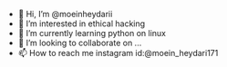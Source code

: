 - 👋 Hi, I’m @moeinheydarii
- 👀 I’m interested in ethical hacking
- 🌱 I’m currently learning python on linux
- 💞️ I’m looking to collaborate on ...
- 📫 How to reach me instagram id:@moein_heydari171

<!---
moeinheydarii/moeinheydarii is a ✨ special ✨ repository because its `README.md` (this file) appears on your GitHub profile.
You can click the Preview link to take a look at your changes.
--->
